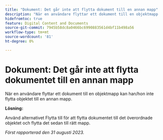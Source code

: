 ```yaml
---
title: "Dokument: Det går inte att flytta dokument till en annan mapp"
description: "När en användare flyttar ett dokument till en objektmapp kan de inte flytta objektet till en annan mapp."
hidefromtoc: true
feature: Digital Content and Documents
source-git-commit: 7945b58dc8a0466bc6990883561d4bf11b498a56
workflow-type: tm+mt
source-wordcount: '81'
ht-degree: 0%

---
```



# Dokument: Det går inte att flytta dokumentet till en annan mapp

När en användare flyttar ett dokument till en objektmapp kan han/hon inte flytta objektet till en annan mapp.

**Lösning:**

Använd alternativet Flytta till för att flytta dokumentet till det överordnade objektet och flytta det sedan till rätt mapp.

_Först rapporterad den 31 augusti 2023._
